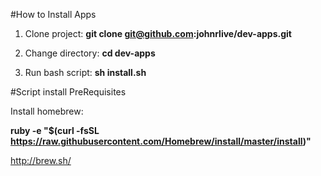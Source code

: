 #How to Install Apps

1. Clone project: **git clone git@github.com:johnrlive/dev-apps.git**

2. Change directory: **cd dev-apps**

3. Run bash script: **sh install.sh**

#Script install PreRequisites

Install homebrew:

**ruby -e "$(curl -fsSL https://raw.githubusercontent.com/Homebrew/install/master/install)"**

http://brew.sh/
